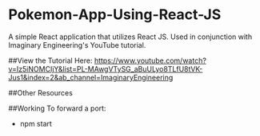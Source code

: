 # Pokemon-App-Using-React-JS
A simple React application that utilizes React JS. Used in conjunction with Imaginary Engineering's YouTube tutorial.

##View the Tutorial Here:
https://www.youtube.com/watch?v=Iz5iNOMCIjY&list=PL-MAwgVTySG_aBuULyo8TLfU8tVK-Jus1&index=2&ab_channel=ImaginaryEngineering

##Other Resources

##Working
To forward a port:
- npm start
